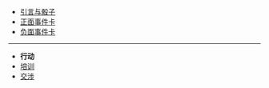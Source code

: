 <!-- docs/_sidebar.md -->

* [引言与骰子](/)
* [正面事件卡](/goodthing.md)
* [负面事件卡](/badthing.md)  
***
* **行动**
* [培训](/practice.md)
* [交涉](/diplomacy.md)